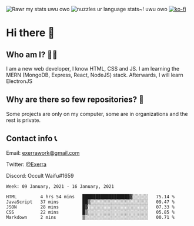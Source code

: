 ![Rawr my stats uwu owo](https://github-readme-stats.vercel.app/api?username=Exerra&show_icons=true&theme=buefy)
![nuzzles ur language stats~! uwu owo](https://github-readme-stats.vercel.app/api/top-langs/?username=Exerra&layout=compact)
[![ko-fi](https://www.ko-fi.com/img/githubbutton_sm.svg)](https://ko-fi.com/X8X130H96)
# Hi there 👋
## Who am I? 🙋‍♀️
I am a new web developer, I know HTML, CSS and JS. I am learning the MERN (MongoDB, Express, React, NodeJS) stack. Afterwards, I will learn ElectronJS
## Why are there so few repositories? 🤔
Some projects are only on my computer, some are in organizations and the rest is private.
## Contact info 📞
Email: [exerrawork@gmail.com](mailto:exerrawork@gmail.com)

Twitter: [@Exerra](https://twitter.com/exerra)

Discord: Occult Waifu#1659

<!--START_SECTION:waka-->
```text
Week: 09 January, 2021 - 16 January, 2021

HTML         4 hrs 54 mins   ██████████████████▓░░░░░░   75.14 % 
JavaScript   37 mins         ██▒░░░░░░░░░░░░░░░░░░░░░░   09.47 % 
JSON         28 mins         █▓░░░░░░░░░░░░░░░░░░░░░░░   07.33 % 
CSS          22 mins         █▒░░░░░░░░░░░░░░░░░░░░░░░   05.85 % 
Markdown     2 mins          ▒░░░░░░░░░░░░░░░░░░░░░░░░   00.71 % 
```
<!--END_SECTION:waka-->
